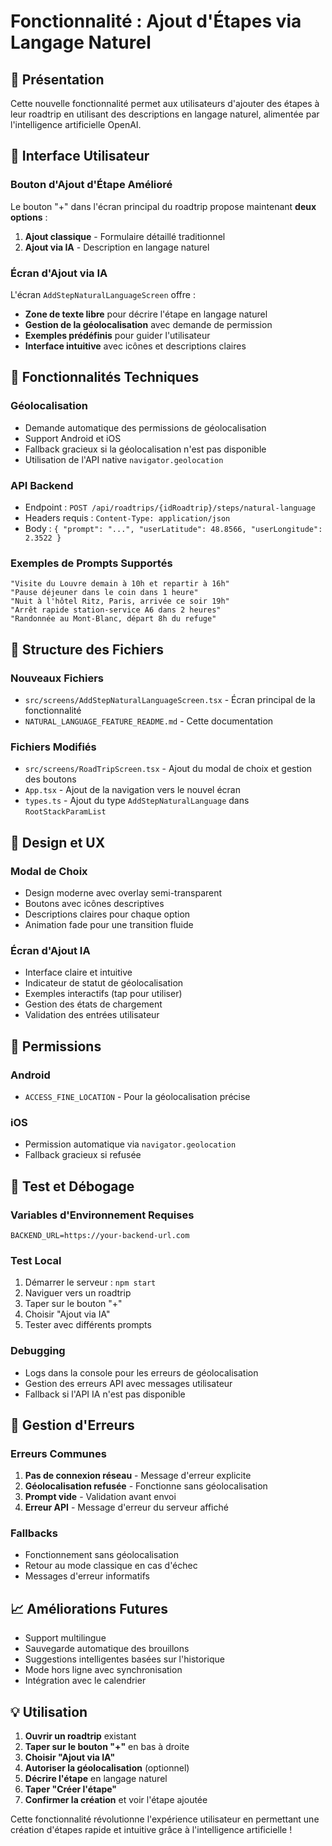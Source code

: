 # Fonctionnalité : Ajout d'Étapes via Langage Naturel

## 🚀 Présentation

Cette nouvelle fonctionnalité permet aux utilisateurs d'ajouter des étapes à leur roadtrip en utilisant des descriptions en langage naturel, alimentée par l'intelligence artificielle OpenAI.

## 📱 Interface Utilisateur

### Bouton d'Ajout d'Étape Amélioré

Le bouton "+" dans l'écran principal du roadtrip propose maintenant **deux options** :

1. **Ajout classique** - Formulaire détaillé traditionnel
2. **Ajout via IA** - Description en langage naturel

### Écran d'Ajout via IA

L'écran `AddStepNaturalLanguageScreen` offre :

- **Zone de texte libre** pour décrire l'étape en langage naturel
- **Gestion de la géolocalisation** avec demande de permission
- **Exemples prédéfinis** pour guider l'utilisateur
- **Interface intuitive** avec icônes et descriptions claires

## 🔧 Fonctionnalités Techniques

### Géolocalisation
- Demande automatique des permissions de géolocalisation
- Support Android et iOS
- Fallback gracieux si la géolocalisation n'est pas disponible
- Utilisation de l'API native `navigator.geolocation`

### API Backend
- Endpoint : `POST /api/roadtrips/{idRoadtrip}/steps/natural-language`
- Headers requis : `Content-Type: application/json`
- Body : `{ "prompt": "...", "userLatitude": 48.8566, "userLongitude": 2.3522 }`

### Exemples de Prompts Supportés

```
"Visite du Louvre demain à 10h et repartir à 16h"
"Pause déjeuner dans le coin dans 1 heure"
"Nuit à l'hôtel Ritz, Paris, arrivée ce soir 19h"
"Arrêt rapide station-service A6 dans 2 heures"
"Randonnée au Mont-Blanc, départ 8h du refuge"
```

## 📂 Structure des Fichiers

### Nouveaux Fichiers
- `src/screens/AddStepNaturalLanguageScreen.tsx` - Écran principal de la fonctionnalité
- `NATURAL_LANGUAGE_FEATURE_README.md` - Cette documentation

### Fichiers Modifiés
- `src/screens/RoadTripScreen.tsx` - Ajout du modal de choix et gestion des boutons
- `App.tsx` - Ajout de la navigation vers le nouvel écran
- `types.ts` - Ajout du type `AddStepNaturalLanguage` dans `RootStackParamList`

## 🎨 Design et UX

### Modal de Choix
- Design moderne avec overlay semi-transparent
- Boutons avec icônes descriptives
- Descriptions claires pour chaque option
- Animation fade pour une transition fluide

### Écran d'Ajout IA
- Interface claire et intuitive
- Indicateur de statut de géolocalisation
- Exemples interactifs (tap pour utiliser)
- Gestion des états de chargement
- Validation des entrées utilisateur

## 🔐 Permissions

### Android
- `ACCESS_FINE_LOCATION` - Pour la géolocalisation précise

### iOS
- Permission automatique via `navigator.geolocation`
- Fallback gracieux si refusée

## 🧪 Test et Débogage

### Variables d'Environnement Requises
```env
BACKEND_URL=https://your-backend-url.com
```

### Test Local
1. Démarrer le serveur : `npm start`
2. Naviguer vers un roadtrip
3. Taper sur le bouton "+"
4. Choisir "Ajout via IA"
5. Tester avec différents prompts

### Debugging
- Logs dans la console pour les erreurs de géolocalisation
- Gestion des erreurs API avec messages utilisateur
- Fallback si l'API IA n'est pas disponible

## 🚦 Gestion d'Erreurs

### Erreurs Communes
1. **Pas de connexion réseau** - Message d'erreur explicite
2. **Géolocalisation refusée** - Fonctionne sans géolocalisation
3. **Prompt vide** - Validation avant envoi
4. **Erreur API** - Message d'erreur du serveur affiché

### Fallbacks
- Fonctionnement sans géolocalisation
- Retour au mode classique en cas d'échec
- Messages d'erreur informatifs

## 📈 Améliorations Futures

- Support multilingue
- Sauvegarde automatique des brouillons
- Suggestions intelligentes basées sur l'historique
- Mode hors ligne avec synchronisation
- Intégration avec le calendrier

## 💡 Utilisation

1. **Ouvrir un roadtrip** existant
2. **Taper sur le bouton "+"** en bas à droite
3. **Choisir "Ajout via IA"**
4. **Autoriser la géolocalisation** (optionnel)
5. **Décrire l'étape** en langage naturel
6. **Taper "Créer l'étape"**
7. **Confirmer la création** et voir l'étape ajoutée

Cette fonctionnalité révolutionne l'expérience utilisateur en permettant une création d'étapes rapide et intuitive grâce à l'intelligence artificielle !
